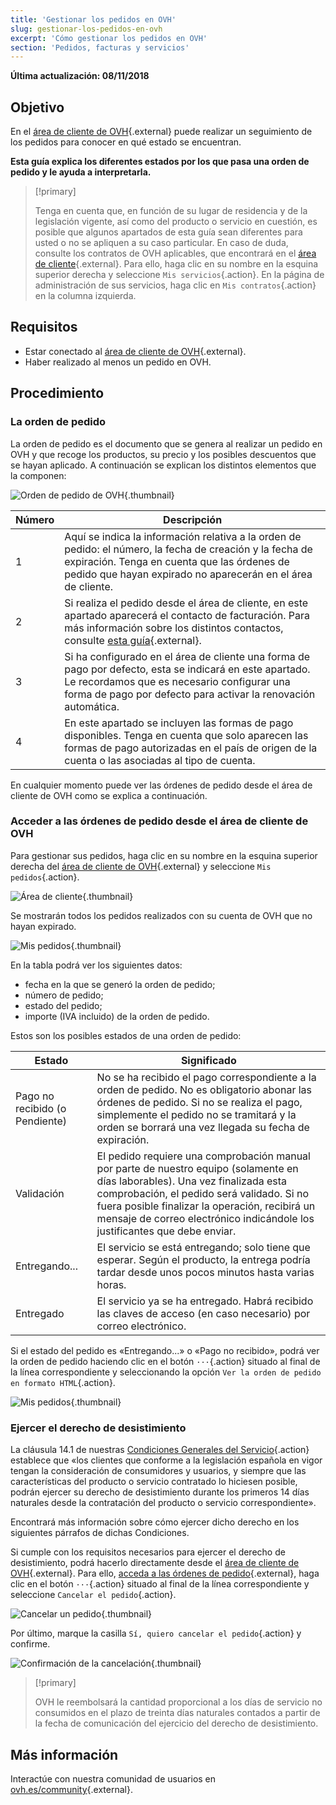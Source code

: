 ```yaml
---
title: 'Gestionar los pedidos en OVH'
slug: gestionar-los-pedidos-en-ovh
excerpt: 'Cómo gestionar los pedidos en OVH'
section: 'Pedidos, facturas y servicios'
---
```


**Última actualización: 08/11/2018**

## Objetivo

En el [área de cliente de OVH](https://www.ovh.com/auth/?action=gotomanager){.external} puede realizar un seguimiento de los pedidos para conocer en qué estado se encuentran.

**Esta guía explica los diferentes estados por los que pasa una orden de pedido y le ayuda a interpretarla.**

> [!primary]
>
> Tenga en cuenta que, en función de su lugar de residencia y de la legislación vigente, así como del producto o servicio en cuestión, es posible que algunos apartados de esta guía sean diferentes para usted o no se apliquen a su caso particular. En caso de duda, consulte los contratos de OVH aplicables, que encontrará en el [área de cliente](https://www.ovh.com/auth/?action=gotomanager){.external}. Para ello, haga clic en su nombre en la esquina superior derecha y seleccione `Mis servicios`{.action}. En la página de administración de sus servicios, haga clic en `Mis contratos`{.action} en la columna izquierda.
>

## Requisitos

- Estar conectado al [área de cliente de OVH](https://www.ovh.com/auth/?action=gotomanager){.external}.
- Haber realizado al menos un pedido en OVH.


##  Procedimiento

### La orden de pedido

La orden de pedido es el documento que se genera al realizar un pedido en OVH y que recoge los productos, su precio y los posibles descuentos que se hayan aplicado. A continuación se explican los distintos elementos que la componen:

![Orden de pedido de OVH](images/order_ovh.png){.thumbnail}

|Número|Descripción|
|---|---|
|1|Aquí se indica la información relativa a la orden de pedido: el número, la fecha de creación y la fecha de expiración. Tenga en cuenta que las órdenes de pedido que hayan expirado no aparecerán en el área de cliente.|
|2|Si realiza el pedido desde el área de cliente, en este apartado aparecerá el contacto de facturación. Para más información sobre los distintos contactos, consulte [esta guía](https://docs.ovh.com/es/customer/gestion-de-los-contactos/){.external}.|
|3|Si ha configurado en el área de cliente una forma de pago por defecto, esta se indicará en este apartado. Le recordamos que es necesario configurar una forma de pago por defecto para activar la renovación automática.|
|4|En este apartado se incluyen las formas de pago disponibles. Tenga en cuenta que solo aparecen las formas de pago autorizadas en el país de origen de la cuenta o las asociadas al tipo de cuenta.|


En cualquier momento puede ver las órdenes de pedido desde el área de cliente de OVH como se explica a continuación.


### Acceder a las órdenes de pedido desde el área de cliente de OVH

Para gestionar sus pedidos, haga clic en su nombre en la esquina superior derecha del [área de cliente de OVH](https://www.ovh.com/auth/?action=gotomanager){.external} y seleccione `Mis pedidos`{.action}.

![Área de cliente](images/customer_panel_order.png){.thumbnail}

Se mostrarán todos los pedidos realizados con su cuenta de OVH que no hayan expirado.

![Mis pedidos](images/order_recap.png){.thumbnail} 


En la tabla podrá ver los siguientes datos:

- fecha en la que se generó la orden de pedido;
- número de pedido;
- estado del pedido;
- importe (IVA incluido) de la orden de pedido.

Estos son los posibles estados de una orden de pedido:

|Estado|Significado|
|---|---|
|Pago no recibido (o Pendiente)|No se ha recibido el pago correspondiente a la orden de pedido. No es obligatorio abonar las órdenes de pedido. Si no se realiza el pago, simplemente el pedido no se tramitará y la orden se borrará una vez llegada su fecha de expiración.|
|Validación|El pedido requiere una comprobación manual por parte de nuestro equipo (solamente en días laborables). Una vez finalizada esta comprobación, el pedido será validado. Si no fuera posible finalizar la operación, recibirá un mensaje de correo electrónico indicándole los justificantes que debe enviar.|
|Entregando...|El servicio se está entregando; solo tiene que esperar. Según el producto, la entrega podría tardar desde unos pocos minutos hasta varias horas.|
|Entregado|El servicio ya se ha entregado. Habrá recibido las claves de acceso (en caso necesario) por correo electrónico.|

Si el estado del pedido es «Entregando...» o «Pago no recibido», podrá ver la orden de pedido haciendo clic en el botón `···`{.action} situado al final de la línea correspondiente y seleccionando la opción `Ver la orden de pedido en formato HTML`{.action}.

![Mis pedidos](images/html_order.png){.thumbnail} 


### Ejercer el derecho de desistimiento

La cláusula 14.1 de nuestras [Condiciones Generales del Servicio](https://www.ovh.es/soporte/documentos_legales/CondicionesGeneralesServicio.pdf){.action} establece que «los clientes que conforme a la legislación española en vigor tengan la consideración de consumidores y usuarios, y siempre que las características del producto o servicio contratado lo hiciesen posible, podrán ejercer su derecho de desistimiento durante los primeros 14 días naturales desde la contratación del producto o servicio correspondiente».

Encontrará más información sobre cómo ejercer dicho derecho en los siguientes párrafos de dichas Condiciones.

Si cumple con los requisitos necesarios para ejercer el derecho de desistimiento, podrá hacerlo directamente desde el [área de cliente de OVH](https://www.ovh.com/auth/?action=gotomanager){.external}. Para ello, [acceda a las órdenes de pedido](https://docs.ovh.com/es/billing/gestionar-los-pedidos-en-ovh/#acceder-a-las-ordenes-de-pedido-desde-el-area-de-cliente-de-ovh){.external}, haga clic en el botón `···`{.action} situado al final de la línea correspondiente y seleccione `Cancelar el pedido`{.action}.

![Cancelar un pedido](images/cancel_order.png){.thumbnail}

Por último, marque la casilla `Sí, quiero cancelar el pedido`{.action} y confirme.

![Confirmación de la cancelación](images/cancellation_validation.png){.thumbnail}


> [!primary]
>
> OVH le reembolsará la cantidad proporcional a los días de servicio no consumidos en el plazo de treinta días naturales contados a partir de la fecha de comunicación del ejercicio del derecho de desistimiento.
>


## Más información

Interactúe con nuestra comunidad de usuarios en [ovh.es/community](https://www.ovh.es/community/){.external}.